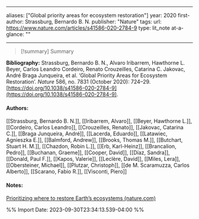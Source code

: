   
---
aliases: ["Global priority areas for ecosystem restoration"] 
year: 2020 
first-author: Strassburg, Bernardo B. N.
publisher: "Nature" 
tags: 
url: https://www.nature.com/articles/s41586-020-2784-9 
type: lit_note
at-a-glance: ""

--- 

>[!summary] Summary
> 

**Bibliography:** Strassburg, Bernardo B. N., Alvaro Iribarrem, Hawthorne L. Beyer, Carlos Leandro Cordeiro, Renato Crouzeilles, Catarina C. Jakovac, André Braga Junqueira, et al. ‘Global Priority Areas for Ecosystem Restoration’. _Nature_ 586, no. 7831 (October 2020): 724–29. [https://doi.org/10.1038/s41586-020-2784-9](https://doi.org/10.1038/s41586-020-2784-9). 

#### Authors:
[[Strassburg, Bernardo B. N.]], [[Iribarrem, Alvaro]], [[Beyer, Hawthorne L.]], [[Cordeiro, Carlos Leandro]], [[Crouzeilles, Renato]], [[Jakovac, Catarina C.]], [[Braga Junqueira, André]], [[Lacerda, Eduardo]], [[Latawiec, Agnieszka E.]], [[Balmford, Andrew]], [[Brooks, Thomas M.]], [[Butchart, Stuart H. M.]], [[Chazdon, Robin L.]], [[Erb, Karl-Heinz]], [[Brancalion, Pedro]], [[Buchanan, Graeme]], [[Cooper, David]], [[Díaz, Sandra]], [[Donald, Paul F.]], [[Kapos, Valerie]], [[Leclère, David]], [[Miles, Lera]], [[Obersteiner, Michael]], [[Plutzar, Christoph]], [[de M. Scaramuzza, Carlos Alberto]], [[Scarano, Fabio R.]], [[Visconti, Piero]]
#### Notes:

[Prioritizing where to restore Earth’s ecosystems (nature.com)](https://www.nature.com/articles/d41586-020-02750-2)

%% Import Date: 2023-09-30T23:34:13.539-04:00 %%
